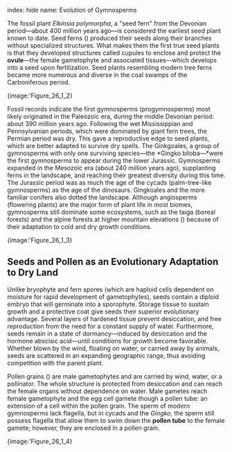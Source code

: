index: hide
name: Evolution of Gymnosperms

The fossil plant  *Elkinsia polymorpha*, a "seed fern" from the Devonian period—about 400 million years ago—is considered the earliest seed plant known to date. Seed ferns () produced their seeds along their branches without specialized structures. What makes them the first true seed plants is that they developed structures called cupules to enclose and protect the  **ovule**—the female gametophyte and associated tissues—which develops into a seed upon fertilization. Seed plants resembling modern tree ferns became more numerous and diverse in the coal swamps of the Carboniferous period.


{image:'Figure_26_1_2}
        

Fossil records indicate the first gymnosperms (progymnosperms) most likely originated in the Paleozoic era, during the middle Devonian period: about 390 million years ago. Following the wet Mississippian and Pennsylvanian periods, which were dominated by giant fern trees, the Permian period was dry. This gave a reproductive edge to seed plants, which are better adapted to survive dry spells. The Ginkgoales, a group of gymnosperms with only one surviving species—the  *Gingko biloba—*were the first gymnosperms to appear during the lower Jurassic. Gymnosperms expanded in the Mesozoic era (about 240 million years ago), supplanting ferns in the landscape, and reaching their greatest diversity during this time. The Jurassic period was as much the age of the cycads (palm-tree-like gymnosperms) as the age of the dinosaurs. Gingkoales and the more familiar conifers also dotted the landscape. Although angiosperms (flowering plants) are the major form of plant life in most biomes, gymnosperms still dominate some ecosystems, such as the taiga (boreal forests) and the alpine forests at higher mountain elevations () because of their adaptation to cold and dry growth conditions.


{image:'Figure_26_1_3}
        

## Seeds and Pollen as an Evolutionary Adaptation to Dry Land

Unlike bryophyte and fern spores (which are haploid cells dependent on moisture for rapid development of gametophytes), seeds contain a diploid embryo that will germinate into a sporophyte. Storage tissue to sustain growth and a protective coat give seeds their superior evolutionary advantage. Several layers of hardened tissue prevent desiccation, and free reproduction from the need for a constant supply of water. Furthermore, seeds remain in a state of dormancy—induced by desiccation and the hormone abscisic acid—until conditions for growth become favorable. Whether blown by the wind, floating on water, or carried away by animals, seeds are scattered in an expanding geographic range, thus avoiding competition with the parent plant.

Pollen grains () are male gametophytes and are carried by wind, water, or a pollinator. The whole structure is protected from desiccation and can reach the female organs without dependence on water. Male gametes reach female gametophyte and the egg cell gamete though a pollen tube: an extension of a cell within the pollen grain. The sperm of modern gymnosperms lack flagella, but in cycads and the  *Gingko*, the sperm still possess flagella that allow them to swim down the  **pollen tube** to the female gamete; however, they are enclosed in a pollen grain.


{image:'Figure_26_1_4}
        
